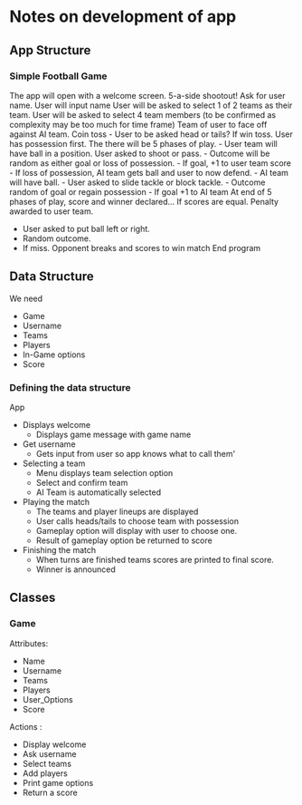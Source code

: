# Notes on development of app

## App Structure

### Simple Football Game
The app will open with a welcome screen. 5-a-side shootout!
Ask for user name.
User will input name
User will be asked to select 1 of 2 teams as their team.
User will be asked to select 4 team members (to be confirmed as complexity may be too much for time frame)
Team of user to face off against AI team.
Coin toss - User to be asked head or tails?
If win toss. User has possession first.
The there will be 5 phases of play.
    - User team will have ball in a position. User asked to shoot or pass.
        - Outcome will be random as either goal or loss of possession.
        - If goal, +1 to user team score
        - If loss of possession, AI team gets ball and user to now defend.
    - AI team will have ball.
        - User asked to slide tackle or block tackle.
        - Outcome random of goal or regain possession
        - If goal +1 to AI team
At end of 5 phases of play, score and winner declared...
If scores are equal. Penalty awarded to user team.
- User asked to put ball left or right.
- Random outcome.
- If miss. Opponent breaks and scores to win match
End program

## Data Structure

We need
- Game
- Username
- Teams
- Players
- In-Game options
- Score

### Defining the data structure
App
- Displays welcome
    - Displays game message with game name
- Get username
    - Gets input from user so app knows what to call them'
- Selecting a team
    - Menu displays team selection option
    - Select and confirm team
    - AI Team is automatically selected
- Playing the match
    - The teams and player lineups are displayed
    - User calls heads/tails to choose team with possession
    - Gameplay option will display with user to choose one.
    - Result of gameplay option be returned to score
- Finishing the match
    - When turns are finished teams scores are printed to final score.
    - Winner is announced

## Classes
### Game
Attributes:
- Name
- Username
- Teams
- Players
- User_Options
- Score

Actions :
- Display welcome
- Ask username
- Select teams
- Add players
- Print game options
- Return a score
